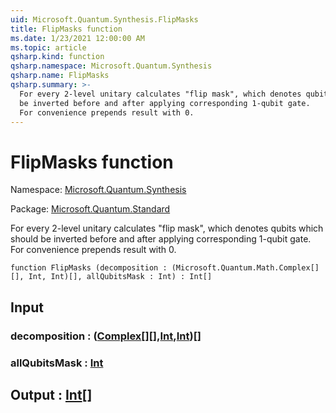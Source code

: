 ```yaml
---
uid: Microsoft.Quantum.Synthesis.FlipMasks
title: FlipMasks function
ms.date: 1/23/2021 12:00:00 AM
ms.topic: article
qsharp.kind: function
qsharp.namespace: Microsoft.Quantum.Synthesis
qsharp.name: FlipMasks
qsharp.summary: >-
  For every 2-level unitary calculates "flip mask", which denotes qubits which should
  be inverted before and after applying corresponding 1-qubit gate.
  For convenience prepends result with 0.
---
```


# FlipMasks function

Namespace: [Microsoft.Quantum.Synthesis](xref:Microsoft.Quantum.Synthesis)

Package: [Microsoft.Quantum.Standard](https://nuget.org/packages/Microsoft.Quantum.Standard)


For every 2-level unitary calculates "flip mask", which denotes qubits which shouldbe inverted before and after applying corresponding 1-qubit gate.For convenience prepends result with 0.

```qsharp
function FlipMasks (decomposition : (Microsoft.Quantum.Math.Complex[][], Int, Int)[], allQubitsMask : Int) : Int[]
```


## Input

### decomposition : ([Complex](xref:Microsoft.Quantum.Math.Complex)[][],[Int](xref:microsoft.quantum.lang-ref.int),[Int](xref:microsoft.quantum.lang-ref.int))[]




### allQubitsMask : [Int](xref:microsoft.quantum.lang-ref.int)





## Output : [Int](xref:microsoft.quantum.lang-ref.int)[]

